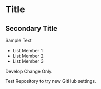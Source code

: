 # Title

## Secondary Title

Sample Text

 - List Member 1 
 - List Member 2 
 - List Member 3

Develop Change Only.

Test Repository to try new GitHub settings.
